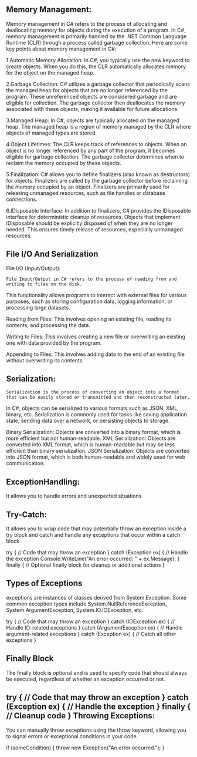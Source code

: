 Memory Management:
-----------------

Memory management in C# refers to the process of allocating and deallocating memory for objects during the execution of a program.
 In C#, memory management is primarily handled by the .NET Common Language Runtime (CLR) through a process called garbage collection. 
 Here are some key points about memory management in C#:

1.Automatic Memory Allocation: In C#, you typically use the new keyword to create objects. When you do this, 
  the CLR automatically allocates memory for the object on the managed heap.

2.Garbage Collection: C# utilizes a garbage collector that periodically scans the managed heap for objects that are no 
  longer referenced by the program. These unreferenced objects are considered garbage and are eligible for collection.
  The garbage collector then deallocates the memory associated with these objects, making it available for future allocations.

3.Managed Heap: In C#, objects are typically allocated on the managed heap. The managed heap is a region of memory managed by the CLR 
  where objects of managed types are stored.

4.Object Lifetimes: The CLR keeps track of references to objects. When an object is no longer referenced by any part of the program, 
  it becomes eligible for garbage collection. The garbage collector determines when to reclaim the memory occupied by these objects.

5.Finalization: C# allows you to define finalizers (also known as destructors) for objects. Finalizers are called by the garbage 
  collector before reclaiming the memory occupied by an object. Finalizers are primarily used for releasing unmanaged resources, 
  such as file handles or database connections.

6.IDisposable Interface: In addition to finalizers, C# provides the IDisposable interface for deterministic cleanup of resources. 
  Objects that implement IDisposable should be explicitly disposed of when they are no longer needed. 
  This ensures timely release of resources, especially unmanaged resources.

File I/O And Serialization
--------------------------
File I/O (Input/Output):

    File Input/Output in C# refers to the process of reading from and writing to files on the disk.
 This functionality allows programs to interact with external files for various purposes, such as storing configuration data,
 logging information, or processing large datasets.
 
Reading from Files: This involves opening an existing file, reading its contents, and processing the data.

Writing to Files: This involves creating a new file or overwriting an existing one with data provided by the program.

Appending to Files: This involves adding data to the end of an existing file without overwriting its contents. 

Serialization:
--------------
    Serialization is the process of converting an object into a format that can be easily stored or transmitted and then reconstructed later. 
In C#, objects can be serialized to various formats such as JSON, XML, binary, etc. Serialization is commonly used for tasks like
saving application state, sending data over a network, or persisting objects to storage.

Binary Serialization: Objects are converted into a binary format, which is more efficient but not human-readable.
XML Serialization: Objects are converted into XML format, which is human-readable but may be less efficient than binary serialization.
JSON Serialization: Objects are converted into JSON format, which is both human-readable and widely used for web communication.

ExceptionHandling:
------------------
It allows you to handle errors and unexpected situations

Try-Catch:
----------
 It allows you to wrap code that may potentially throw an exception inside a try block and catch and handle any exceptions that occur within a catch block.
 
 try
{
    // Code that may throw an exception
}
catch (Exception ex)
{
    // Handle the exception
    Console.WriteLine("An error occurred: " + ex.Message);
}
finally
{
    // Optional finally block for cleanup or additional actions
}

Types of Exceptions
-------------------
  exceptions are instances of classes derived from System.Exception. Some common exception types include System.NullReferenceException,
 System.ArgumentException, System.IO.IOException, etc.
 
try
{
    // Code that may throw an exception
}
catch (IOException ex)
{
    // Handle IO-related exceptions
}
catch (ArgumentException ex)
{
    // Handle argument-related exceptions
}
catch (Exception ex)
{
    // Catch all other exceptions
}

Finally Block
-------------
The finally block is optional and is used to specify code that should always be executed, regardless of whether an exception occurred or not. 

try
{
    // Code that may throw an exception
}
catch (Exception ex)
{
    // Handle the exception
}
finally
{
    // Cleanup code
}
Throwing Exceptions:
--------------------
You can manually throw exceptions using the throw keyword, allowing you to signal errors or exceptional conditions in your code. 

if (someCondition)
{
    throw new Exception("An error occurred.");
}
